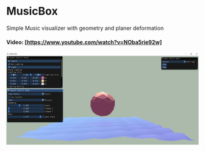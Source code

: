 # MusicBox
Simple Music visualizer with geometry and planer deformation

#### Video: [https://www.youtube.com/watch?v=NOba5rie92w]

![alt text](musicbox.png "Title")
